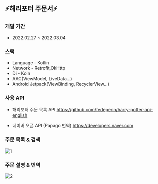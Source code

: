 ## ⚡해리포터  주문서⚡
### 개발 기간
- 2022.02.27 ~ 2022.03.04
### 스택
- Language - Kotlin
- Network - Retrofit,OkHttp
- Di - Koin
- AAC(ViewModel, LiveData...)
- Android Jetpack(ViewBinding, RecyclerView...)
### 사용 API
-  해리포터 주문 목록 API
https://github.com/fedeperin/harry-potter-api-english

- 네이버 오픈 API (Papago  번역)
https://developers.naver.com

### 주문 목록 & 검색
![1](https://user-images.githubusercontent.com/38210019/156733920-c88d0992-64bc-4299-9998-1772f8aa9f66.gif)

### 주문 설명 & 번역
![2](https://user-images.githubusercontent.com/38210019/156733924-c0d6cf91-ab7b-4b72-acba-300c58f61a0c.gif)

